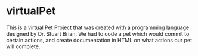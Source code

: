 # virtualPet
This is a virtual Pet Project that was created with a programming language designed by Dr. Stuart Brian. We had to code a pet which would commit to certain actions, and create documentation in HTML on what actions our pet will complete. 
